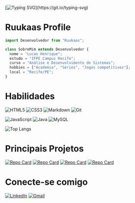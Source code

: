 [![Typing SVG](https://readme-typing-svg.herokuapp.com?font=Fira+Code&size=35&pause=1000&color=2BFF48&background=000000&center=true&vCenter=true&random=false&width=1000&height=70&lines=C%3A%5CUsers%5CRuukaas%3E+echo+Hello+World!)](https://git.io/typing-svg)

# Ruukaas Profile

```js
import Desenvolvedor from "Ruukaas";

class SobreMim extends Desenvolvedor {
  nome = "Lucas Henrique";
  estudo = "IFPE Campus Recife";
  curso = "Análise e Desenvolvimento de Sistemas";
  hobbies = ["Academia", "Séries", "Jogos competitivos"];
  local = "Recife/PE";
}
```

# Habilidades
![HTML5](https://img.shields.io/badge/HTML5-E34F26?style=for-the-badge&logo=html5&logoColor=white)
![CSS3](https://img.shields.io/badge/CSS3-1572B6?style=for-the-badge&logo=css3&logoColor=white)
![Markdown](https://img.shields.io/badge/Markdown-000?style=for-the-badge&logo=markdown)
![Git](https://img.shields.io/badge/GIT-E44C30?style=for-the-badge&logo=git&logoColor=white)

![JavaScript](https://img.shields.io/badge/JavaScript-F7DF1E?style=for-the-badge&logo=javascript&logoColor=black)
![Java](https://img.shields.io/badge/java-%23ED8B00.svg?style=for-the-badge&logo=openjdk&logoColor=white)
![MySQL](https://img.shields.io/badge/MySQL-00000F?style=for-the-badge&logo=mysql&logoColor=white)

![Top Langs](https://github-readme-stats-git-masterrstaa-rickstaa.vercel.app/api/top-langs/?username=Ruukaas&theme=chartreuse-dark&layout=compact)

# Principais Projetos
[![Repo Card](https://github-readme-stats.vercel.app/api/pin/?username=Ruukaas&repo=Urna-eletronica&theme=chartreuse-dark&show_icons=true)](https://github.com/Ruukaas/Urna-eletronica)
[![Repo Card](https://github-readme-stats.vercel.app/api/pin/?username=Ruukaas&repo=WhatChat&theme=chartreuse-dark&show_icons=true)](https://github.com/Ruukaas/WhatChat)
[![Repo Card](https://github-readme-stats.vercel.app/api/pin/?username=Ruukaas&repo=Pokedex&theme=chartreuse-dark&show_icons=true)](https://github.com/Ruukaas/Pokedex)
[![Repo Card](https://github-readme-stats.vercel.app/api/pin/?username=Ruukaas&repo=Genius&theme=chartreuse-dark&show_icons=false)](https://github.com/Ruukaas/Genius)

# Conecte-se comigo
[![LinkedIn](https://img.shields.io/badge/LinkedIn-0077B5?style=for-the-badge&logo=linkedin&logoColor=white)](https://www.linkedin.com/in/lucashca/)
[![Gmail](https://img.shields.io/badge/Gmail-333333?style=for-the-badge&logo=gmail&logoColor=red)](mailto:lucashenriquehca@gmail.com)
